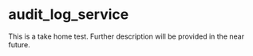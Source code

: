 # audit_log_service
This is a take home test. Further description will be provided in the near future.
